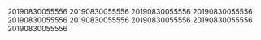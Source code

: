 20190830055556
20190830055556
20190830055556
20190830055556
20190830055556
20190830055556
20190830055556
20190830055556
20190830055556
